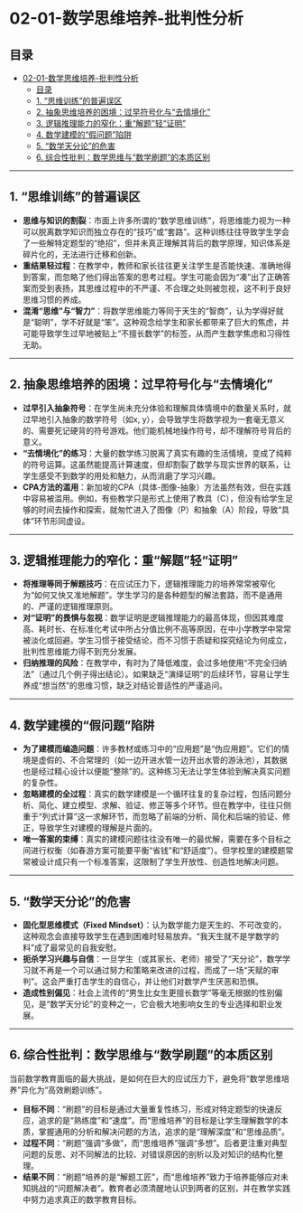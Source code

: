 # 02-01-数学思维培养-批判性分析

## 目录

- [02-01-数学思维培养-批判性分析](#02-01-数学思维培养-批判性分析)
  - [目录](#目录)
  - [1. “思维训练”的普遍误区](#1-思维训练的普遍误区)
  - [2. 抽象思维培养的困境：过早符号化与“去情境化”](#2-抽象思维培养的困境过早符号化与去情境化)
  - [3. 逻辑推理能力的窄化：重“解题”轻“证明”](#3-逻辑推理能力的窄化重解题轻证明)
  - [4. 数学建模的“假问题”陷阱](#4-数学建模的假问题陷阱)
  - [5. “数学天分论”的危害](#5-数学天分论的危害)
  - [6. 综合性批判：数学思维与“数学刷题”的本质区别](#6-综合性批判数学思维与数学刷题的本质区别)

---

## 1. “思维训练”的普遍误区

- **思维与知识的割裂**：市面上许多所谓的“数学思维训练”，将思维能力视为一种可以脱离数学知识而独立存在的“技巧”或“套路”。这种训练往往导致学生学会了一些解特定题型的“绝招”，但并未真正理解其背后的数学原理，知识体系是碎片化的，无法进行迁移和创新。
- **重结果轻过程**：在教学中，教师和家长往往更关注学生是否能快速、准确地得到答案，而忽略了他们得出答案的思考过程。学生可能会因为“凑”出了正确答案而受到表扬，其思维过程中的不严谨、不合理之处则被忽视，这不利于良好思维习惯的养成。
- **混淆“思维”与“智力”**：将数学思维能力等同于天生的“智商”，认为学得好就是“聪明”，学不好就是“笨”。这种观念给学生和家长都带来了巨大的焦虑，并可能导致学生过早地被贴上“不擅长数学”的标签，从而产生数学焦虑和习得性无助。

---

## 2. 抽象思维培养的困境：过早符号化与“去情境化”

- **过早引入抽象符号**：在学生尚未充分体验和理解具体情境中的数量关系时，就过早地引入抽象的数学符号（如x, y），会导致学生将数学视为一套毫无意义的、需要死记硬背的符号游戏。他们能机械地操作符号，却不理解符号背后的意义。
- **“去情境化”的练习**：大量的数学练习脱离了真实有趣的生活情境，变成了纯粹的符号运算。这虽然能提高计算速度，但却割裂了数学与现实世界的联系，让学生感受不到数学的用处和魅力，从而消磨了学习兴趣。
- **CPA方法的滥用**：新加坡的CPA（具体-图像-抽象）方法虽然有效，但在实践中容易被滥用。例如，有些教学只是形式上使用了教具（C），但没有给学生足够的时间去操作和探索，就匆忙进入了图像（P）和抽象（A）阶段，导致“具体”环节形同虚设。

---

## 3. 逻辑推理能力的窄化：重“解题”轻“证明”

- **将推理等同于解题技巧**：在应试压力下，逻辑推理能力的培养常常被窄化为“如何又快又准地解题”。学生学习的是各种题型的解法套路，而不是通用的、严谨的逻辑推理原则。
- **对“证明”的畏惧与忽视**：数学证明是逻辑推理能力的最高体现，但因其难度高、耗时长、在标准化考试中所占分值比例不高等原因，在中小学教学中常常被淡化或回避。学生习惯于接受结论，而不习惯于质疑和探究结论为何成立，批判性思维能力得不到充分发展。
- **归纳推理的风险**：在教学中，有时为了降低难度，会过多地使用“不完全归纳法”（通过几个例子得出结论）。如果缺乏“演绎证明”的后续环节，容易让学生养成“想当然”的思维习惯，缺乏对结论普适性的严谨追问。

---

## 4. 数学建模的“假问题”陷阱

- **为了建模而编造问题**：许多教材或练习中的“应用题”是“伪应用题”。它们的情境是虚假的、不合常理的（如一边开进水管一边开出水管的游泳池），其数据也是经过精心设计以便能“整除”的。这种练习无法让学生体验到解决真实问题的复杂性。
- **忽略建模的全过程**：真实的数学建模是一个循环往复的复杂过程，包括问题分析、简化、建立模型、求解、验证、修正等多个环节。但在教学中，往往只侧重于“列式计算”这一求解环节，而忽略了前端的分析、简化和后端的验证、修正，导致学生对建模的理解是片面的。
- **唯一答案的束缚**：真实的建模问题往往没有唯一的最优解，需要在多个目标之间进行权衡（如春游方案可能要平衡“省钱”和“舒适度”）。但学校里的建模题常常被设计成只有一个标准答案，这限制了学生开放性、创造性地解决问题。

---

## 5. “数学天分论”的危害

- **固化型思维模式（Fixed Mindset）**：认为数学能力是天生的、不可改变的，这种观念会直接导致学生在遇到困难时轻易放弃。“我天生就不是学数学的料”成了最常见的自我安慰。
- **扼杀学习兴趣与自信**：一旦学生（或其家长、老师）接受了“天分论”，数学学习就不再是一个可以通过努力和策略来改进的过程，而成了一场“天赋的审判”。这会严重打击学生的自信心，并让他们对数学产生厌恶和恐惧。
- **造成性别偏见**：社会上流传的“男生比女生更擅长数学”等毫无根据的性别偏见，是“数学天分论”的变种之一，它会极大地影响女生的专业选择和职业发展。

---

## 6. 综合性批判：数学思维与“数学刷题”的本质区别

当前数学教育面临的最大挑战，是如何在巨大的应试压力下，避免将“数学思维培养”异化为“高效刷题训练”。

- **目标不同**：“刷题”的目标是通过大量重复性练习，形成对特定题型的快速反应，追求的是“熟练度”和“速度”。而“思维培养”的目标是让学生理解数学的本质，掌握通用的分析和解决问题的方法，追求的是“理解深度”和“思维品质”。
- **过程不同**：“刷题”强调“多做”，而“思维培养”强调“多想”。后者更注重对典型问题的反思、对不同解法的比较、对错误原因的剖析以及对知识的结构化整理。
- **结果不同**：“刷题”培养的是“解题工匠”，而“思维培养”致力于培养能够应对未知挑战的“问题解决者”。教育者必须清醒地认识到两者的区别，并在教学实践中努力追求真正的数学教育目标。
